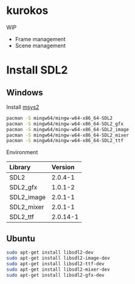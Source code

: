 # kurokos

WIP

- Frame management
- Scene management

# Install SDL2

## Windows

Install [msys2](http://www.msys2.org/)

```sh
pacman -S mingw64/mingw-w64-x86_64-SDL2
pacman -S mingw64/mingw-w64-x86_64-SDL2_gfx
pacman -S mingw64/mingw-w64-x86_64-SDL2_image
pacman -S mingw64/mingw-w64-x86_64-SDL2_mixer
pacman -S mingw64/mingw-w64-x86_64-SDL2_ttf
```

Environment

| Library    | Version  |
|:-----------|:---------|
| SDL2       | 2.0.4-1  |
| SDL2_gfx   | 1.0.1-2  |
| SDL2_image | 2.0.1-1  |
| SDL2_mixer | 2.0.1-1  |
| SDL2_ttf   | 2.0.14-1 |

## Ubuntu

```sh
sudo apt-get install libsdl2-dev
sudo apt-get install libsdl2-image-dev
sudo apt-get install libsdl2-ttf-dev
sudo apt-get install libsdl2-mixer-dev
sudo apt-get install libsdl2-gfx-dev
```
